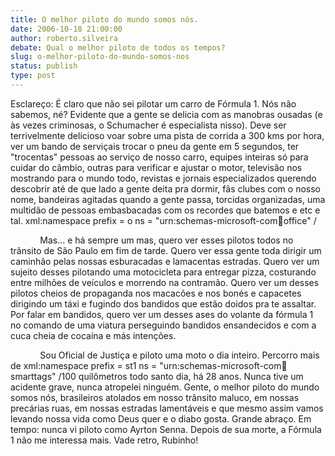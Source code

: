 ```yaml
---
title: O melhor piloto do mundo somos nós.
date: 2006-10-18 21:00:00
author: roberto.silveira
debate: Qual o melhor piloto de todos os tempos?
slug: o-melhor-piloto-do-mundo-somos-nos
status: publish 
type: post
---
```


Esclareço: É claro que não sei pilotar um carro de Fórmula 1. Nós não sabemos, né? Evidente que a gente se delicia com as manobras ousadas (e às vezes criminosas, o Schumacher é especialista nisso). Deve ser terrivelmente delicioso voar sobre uma pista de corrida a 300 kms por hora, ver um bando de serviçais trocar o pneu da gente em 5 segundos, ter "trocentas" pessoas ao serviço de nosso carro, equipes inteiras só para cuidar do câmbio, outras para verificar e ajustar o motor, televisão nos mostrando para o mundo todo, revistas e jornais especializados querendo descobrir até de que lado a gente deita pra dormir, fãs clubes com o nosso nome, bandeiras agitadas quando a gente passa, torcidas organizadas, uma multidão de pessoas embasbacadas com os recordes que batemos e etc e tal. xml:namespace prefix = o ns = "urn:schemas-microsoft-com:office:office" /


            Mas... e há sempre um mas, quero ver esses pilotos todos no trânsito de São Paulo em fim de tarde. Quero ver essa gente toda dirigir um caminhão pelas nossas esburacadas e lamacentas estradas. Quero ver um sujeito desses pilotando uma motocicleta para entregar pizza, costurando entre milhões de veículos e morrendo na contramão. Quero ver um desses pilotos cheios de propaganda nos macacões e nos bonés e capacetes dirigindo um táxi e fugindo dos bandidos que estão doidos pra te assaltar. Por falar em bandidos, quero ver um desses ases do volante da fórmula 1 no comando de uma viatura perseguindo bandidos ensandecidos e com a cuca cheia de cocaína e más intenções.


            Sou Oficial de Justiça e piloto uma moto o dia inteiro. Percorro mais de xml:namespace prefix = st1 ns = "urn:schemas-microsoft-com:office:smarttags" /100 quilômetros todo santo dia, há 28 anos. Nunca tive um acidente grave, nunca atropelei ninguém. Gente, o melhor piloto do mundo somos nós, brasileiros atolados em nosso trânsito maluco, em nossas precárias ruas, em nossas estradas lamentáveis e que mesmo assim vamos levando nossa vida como Deus quer e o diabo gosta. Grande abraço. Em tempo: nunca vi piloto como Ayrton Senna. Depois de sua morte, a Fórmula 1 não me interessa mais. Vade retro, Rubinho!


